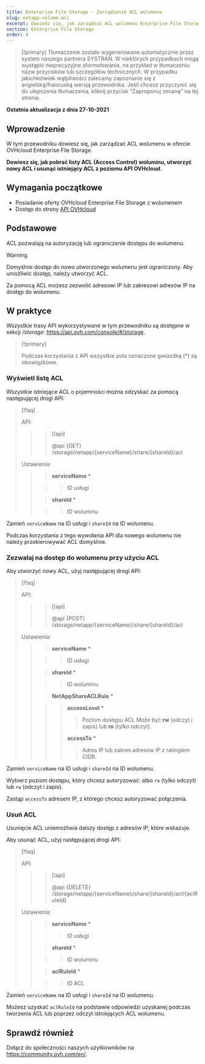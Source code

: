 ```yaml
---
title: Enterprise File Storage - Zarządzanie ACL wolumenu
slug: netapp-volume-acl
excerpt: Dowiedz się, jak zarządzać ACL wolumenu Enterprise File Storage przy użyciu API OVHcloud
section: Enterprise File Storage
order: 4
---
```


> [!primary]
> Tłumaczenie zostało wygenerowane automatycznie przez system naszego partnera SYSTRAN. W niektórych przypadkach mogą wystąpić nieprecyzyjne sformułowania, na przykład w tłumaczeniu nazw przycisków lub szczegółów technicznych. W przypadku jakichkolwiek wątpliwości zalecamy zapoznanie się z angielską/francuską wersją przewodnika. Jeśli chcesz przyczynić się do ulepszenia tłumaczenia, kliknij przycisk “Zaproponuj zmianę” na tej stronie.
>

**Ostatnia aktualizacja z dnia 27-10-2021**

## Wprowadzenie

W tym przewodniku dowiesz się, jak zarządzać ACL wolumenu w ofercie OVHcloud Enterprise File Storage.

**Dowiesz się, jak pobrać listy ACL (Access Control) woluminu, utworzyć nowy ACL i usunąć istniejący ACL z poziomu API OVHcloud.**

## Wymagania początkowe

- Posiadanie oferty OVHcloud Enterprise File Storage z wolumenem
- Dostęp do strony [API OVHcloud](https://api.ovh.com/)

## Podstawowe

ACL pozwalają na autoryzację lub ograniczenie dostępu do wolumenu.

> [!warning]
>
> Domyślnie dostęp do nowo utworzonego wolumenu jest ograniczony. Aby umożliwić dostęp, należy utworzyć ACL.
>

Za pomocą ACL możesz zezwolić adresowi IP lub zakresowi adresów IP na dostęp do wolumenu.

## W praktyce

Wszystkie trasy API wykorzystywane w tym przewodniku są dostępne w sekcji */storage*: <https://api.ovh.com/console/#/storage>.

> [!primary]
>
> Podczas korzystania z API wszystkie pola oznaczone gwiazdką (\*) są obowiązkowe.
>

### Wyświetl listę ACL

Wszystkie istniejące ACL o pojemności można odzyskać za pomocą następującej drogi API:

> [!faq]
>
> API:
>
>> > [!api]
>> >
>> > @api {GET} /storage/netapp/{serviceName}/share/{shareId}/acl
>> >
>>
>
> Ustawienia:
>
>> > **serviceName** *
>>
>> >> ID usługi
>>
>> > **shareId** *
>>
>> >> ID woluminu
>

Zamień `serviceName` na ID usługi i `shareId` na ID wolumenu.

Podczas korzystania z tego wywołania API dla nowego wolumenu nie należy przekierowywać ACL domyślnie.

### Zezwalaj na dostęp do wolumenu przy użyciu ACL

Aby utworzyć nowy ACL, użyj następującej drogi API:

> [!faq]
>
> API:
>
>> > [!api]
>> >
>> > @api {POST} /storage/netapp/{serviceName}/share/{shareId}/acl
>> >
>>
>
> Ustawienia:
>
>> > **serviceName** *
>>
>> >> ID usługi
>>
>> > **shareId** *
>>
>> >> ID woluminu
>>
>> > **NetAppShareACLRule** *
>>
>> >> **accessLevel** *
>> >>
>> >> > Poziom dostępu ACL Może być **rw** (odczyt i zapis) lub **ro** (tylko odczyt).
>> >>
>> >> **accessTo** *
>> >>
>> >> > Adres IP lub zakres adresów IP z ratingiem CIDR.
>

Zamień `serviceName` na ID usługi i `shareId` na ID wolumenu.

Wybierz poziom dostępu, który chcesz autoryzować: albo `ro` (tylko odczyt) lub `rw` (odczyt i zapis).

Zastąp `accessTo` adresem IP, z którego chcesz autoryzować połączenia.

### Usuń ACL

Usunięcie ACL uniemożliwia dalszy dostęp z adresów IP, które wskazuje.

Aby usunąć ACL, użyj następującej drogi API:

> [!faq]
>
> API:
>
>> > [!api]
>> >
>> > @api {DELETE} /storage/netapp/{serviceName}/share/{shareId}/acl/{aclRuleId}
>> >
>>
>
> Ustawienia:
>
>> > **serviceName** *
>>
>> >> ID usługi
>>
>> > **shareId** *
>>
>> >> ID woluminu
>>
>> > **aclRuleId** *
>>
>> >> ID ACL
>

Zamień `serviceName` na ID usługi i `shareId` na ID wolumenu.

Możesz uzyskać `aclRuleId` na podstawie odpowiedzi uzyskanej podczas tworzenia ACL lub poprzez odczyt istniejących ACL wolumenu.

## Sprawdź również

Dołącz do społeczności naszych użytkowników na <https://community.ovh.com/en/>.
